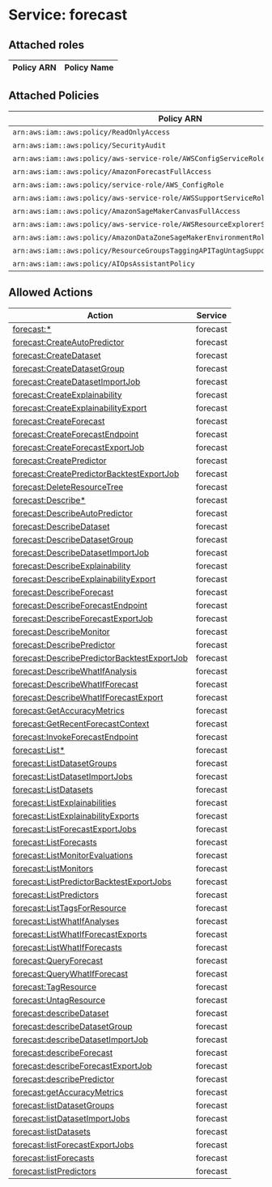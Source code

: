 # Service: forecast

## Attached roles

| Policy ARN | Policy Name |
|------------|-------------|
## Attached Policies

| Policy ARN | Policy Name |
|------------|-------------|
| `arn:aws:iam::aws:policy/ReadOnlyAccess` | [ReadOnlyAccess](../policies.md#readonlyaccess) |
| `arn:aws:iam::aws:policy/SecurityAudit` | [SecurityAudit](../policies.md#securityaudit) |
| `arn:aws:iam::aws:policy/aws-service-role/AWSConfigServiceRolePolicy` | [AWSConfigServiceRolePolicy](../policies.md#awsconfigservicerolepolicy) |
| `arn:aws:iam::aws:policy/AmazonForecastFullAccess` | [AmazonForecastFullAccess](../policies.md#amazonforecastfullaccess) |
| `arn:aws:iam::aws:policy/service-role/AWS_ConfigRole` | [AWS_ConfigRole](../policies.md#aws_configrole) |
| `arn:aws:iam::aws:policy/aws-service-role/AWSSupportServiceRolePolicy` | [AWSSupportServiceRolePolicy](../policies.md#awssupportservicerolepolicy) |
| `arn:aws:iam::aws:policy/AmazonSageMakerCanvasFullAccess` | [AmazonSageMakerCanvasFullAccess](../policies.md#amazonsagemakercanvasfullaccess) |
| `arn:aws:iam::aws:policy/aws-service-role/AWSResourceExplorerServiceRolePolicy` | [AWSResourceExplorerServiceRolePolicy](../policies.md#awsresourceexplorerservicerolepolicy) |
| `arn:aws:iam::aws:policy/AmazonDataZoneSageMakerEnvironmentRolePermissionsBoundary` | [AmazonDataZoneSageMakerEnvironmentRolePermissionsBoundary](../policies.md#amazondatazonesagemakerenvironmentrolepermissionsboundary) |
| `arn:aws:iam::aws:policy/ResourceGroupsTaggingAPITagUntagSupportedResources` | [ResourceGroupsTaggingAPITagUntagSupportedResources](../policies.md#resourcegroupstaggingapitaguntagsupportedresources) |
| `arn:aws:iam::aws:policy/AIOpsAssistantPolicy` | [AIOpsAssistantPolicy](../policies.md#aiopsassistantpolicy) |

## Allowed Actions

| Action | Service |
|--------|---------|
| [forecast:*](../actions.md#forecast:all) | forecast |
| [forecast:CreateAutoPredictor](../actions.md#forecast:createautopredictor) | forecast |
| [forecast:CreateDataset](../actions.md#forecast:createdataset) | forecast |
| [forecast:CreateDatasetGroup](../actions.md#forecast:createdatasetgroup) | forecast |
| [forecast:CreateDatasetImportJob](../actions.md#forecast:createdatasetimportjob) | forecast |
| [forecast:CreateExplainability](../actions.md#forecast:createexplainability) | forecast |
| [forecast:CreateExplainabilityExport](../actions.md#forecast:createexplainabilityexport) | forecast |
| [forecast:CreateForecast](../actions.md#forecast:createforecast) | forecast |
| [forecast:CreateForecastEndpoint](../actions.md#forecast:createforecastendpoint) | forecast |
| [forecast:CreateForecastExportJob](../actions.md#forecast:createforecastexportjob) | forecast |
| [forecast:CreatePredictor](../actions.md#forecast:createpredictor) | forecast |
| [forecast:CreatePredictorBacktestExportJob](../actions.md#forecast:createpredictorbacktestexportjob) | forecast |
| [forecast:DeleteResourceTree](../actions.md#forecast:deleteresourcetree) | forecast |
| [forecast:Describe*](../actions.md#forecast:describeall) | forecast |
| [forecast:DescribeAutoPredictor](../actions.md#forecast:describeautopredictor) | forecast |
| [forecast:DescribeDataset](../actions.md#forecast:describedataset) | forecast |
| [forecast:DescribeDatasetGroup](../actions.md#forecast:describedatasetgroup) | forecast |
| [forecast:DescribeDatasetImportJob](../actions.md#forecast:describedatasetimportjob) | forecast |
| [forecast:DescribeExplainability](../actions.md#forecast:describeexplainability) | forecast |
| [forecast:DescribeExplainabilityExport](../actions.md#forecast:describeexplainabilityexport) | forecast |
| [forecast:DescribeForecast](../actions.md#forecast:describeforecast) | forecast |
| [forecast:DescribeForecastEndpoint](../actions.md#forecast:describeforecastendpoint) | forecast |
| [forecast:DescribeForecastExportJob](../actions.md#forecast:describeforecastexportjob) | forecast |
| [forecast:DescribeMonitor](../actions.md#forecast:describemonitor) | forecast |
| [forecast:DescribePredictor](../actions.md#forecast:describepredictor) | forecast |
| [forecast:DescribePredictorBacktestExportJob](../actions.md#forecast:describepredictorbacktestexportjob) | forecast |
| [forecast:DescribeWhatIfAnalysis](../actions.md#forecast:describewhatifanalysis) | forecast |
| [forecast:DescribeWhatIfForecast](../actions.md#forecast:describewhatifforecast) | forecast |
| [forecast:DescribeWhatIfForecastExport](../actions.md#forecast:describewhatifforecastexport) | forecast |
| [forecast:GetAccuracyMetrics](../actions.md#forecast:getaccuracymetrics) | forecast |
| [forecast:GetRecentForecastContext](../actions.md#forecast:getrecentforecastcontext) | forecast |
| [forecast:InvokeForecastEndpoint](../actions.md#forecast:invokeforecastendpoint) | forecast |
| [forecast:List*](../actions.md#forecast:listall) | forecast |
| [forecast:ListDatasetGroups](../actions.md#forecast:listdatasetgroups) | forecast |
| [forecast:ListDatasetImportJobs](../actions.md#forecast:listdatasetimportjobs) | forecast |
| [forecast:ListDatasets](../actions.md#forecast:listdatasets) | forecast |
| [forecast:ListExplainabilities](../actions.md#forecast:listexplainabilities) | forecast |
| [forecast:ListExplainabilityExports](../actions.md#forecast:listexplainabilityexports) | forecast |
| [forecast:ListForecastExportJobs](../actions.md#forecast:listforecastexportjobs) | forecast |
| [forecast:ListForecasts](../actions.md#forecast:listforecasts) | forecast |
| [forecast:ListMonitorEvaluations](../actions.md#forecast:listmonitorevaluations) | forecast |
| [forecast:ListMonitors](../actions.md#forecast:listmonitors) | forecast |
| [forecast:ListPredictorBacktestExportJobs](../actions.md#forecast:listpredictorbacktestexportjobs) | forecast |
| [forecast:ListPredictors](../actions.md#forecast:listpredictors) | forecast |
| [forecast:ListTagsForResource](../actions.md#forecast:listtagsforresource) | forecast |
| [forecast:ListWhatIfAnalyses](../actions.md#forecast:listwhatifanalyses) | forecast |
| [forecast:ListWhatIfForecastExports](../actions.md#forecast:listwhatifforecastexports) | forecast |
| [forecast:ListWhatIfForecasts](../actions.md#forecast:listwhatifforecasts) | forecast |
| [forecast:QueryForecast](../actions.md#forecast:queryforecast) | forecast |
| [forecast:QueryWhatIfForecast](../actions.md#forecast:querywhatifforecast) | forecast |
| [forecast:TagResource](../actions.md#forecast:tagresource) | forecast |
| [forecast:UntagResource](../actions.md#forecast:untagresource) | forecast |
| [forecast:describeDataset](../actions.md#forecast:describedataset) | forecast |
| [forecast:describeDatasetGroup](../actions.md#forecast:describedatasetgroup) | forecast |
| [forecast:describeDatasetImportJob](../actions.md#forecast:describedatasetimportjob) | forecast |
| [forecast:describeForecast](../actions.md#forecast:describeforecast) | forecast |
| [forecast:describeForecastExportJob](../actions.md#forecast:describeforecastexportjob) | forecast |
| [forecast:describePredictor](../actions.md#forecast:describepredictor) | forecast |
| [forecast:getAccuracyMetrics](../actions.md#forecast:getaccuracymetrics) | forecast |
| [forecast:listDatasetGroups](../actions.md#forecast:listdatasetgroups) | forecast |
| [forecast:listDatasetImportJobs](../actions.md#forecast:listdatasetimportjobs) | forecast |
| [forecast:listDatasets](../actions.md#forecast:listdatasets) | forecast |
| [forecast:listForecastExportJobs](../actions.md#forecast:listforecastexportjobs) | forecast |
| [forecast:listForecasts](../actions.md#forecast:listforecasts) | forecast |
| [forecast:listPredictors](../actions.md#forecast:listpredictors) | forecast |